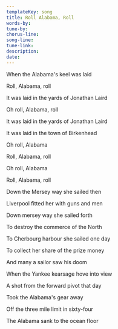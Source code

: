 ```yaml
---
templateKey: song
title: Roll Alabama, Roll  
words-by:
tune-by:
chorus-line:
song-line:
tune-link:
description:
date:
---
```

When the Alabama\'s keel was laid

Roll, Alabama, roll

It was laid in the yards of Jonathan Laird

Oh roll, Alabama, roll

It was laid in the yards of Jonathan Laird

It was laid in the town of Birkenhead

Oh roll, Alabama

Roll, Alabama, roll

Oh roll, Alabama

Roll, Alabama, roll

Down the Mersey way she sailed then

Liverpool fitted her with guns and men

Down mersey way she sailed forth

To destroy the commerce of the North

To Cherbourg harbour she sailed one day

To collect her share of the prize money

And many a sailor saw his doom

When the Yankee kearsage hove into view

A shot from the forward pivot that day

Took the Alabama\'s gear away

Off the three mile limit in sixty-four

The Alabama sank to the ocean floor
